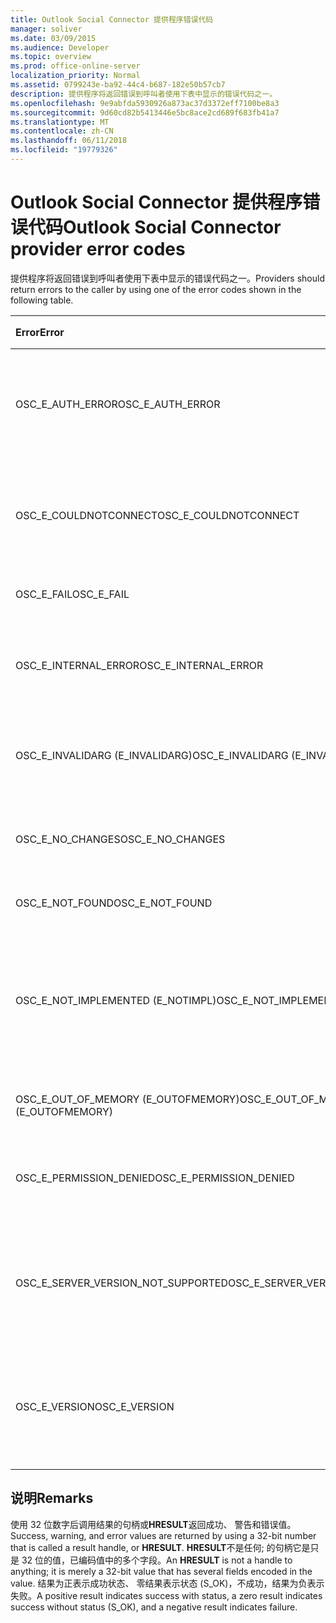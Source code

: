 ```yaml
---
title: Outlook Social Connector 提供程序错误代码
manager: soliver
ms.date: 03/09/2015
ms.audience: Developer
ms.topic: overview
ms.prod: office-online-server
localization_priority: Normal
ms.assetid: 0799243e-ba92-44c4-b687-182e50b57cb7
description: 提供程序将返回错误到呼叫者使用下表中显示的错误代码之一。
ms.openlocfilehash: 9e9abfda5930926a873ac37d3372eff7100be8a3
ms.sourcegitcommit: 9d60cd82b5413446e5bc8ace2cd689f683fb41a7
ms.translationtype: MT
ms.contentlocale: zh-CN
ms.lasthandoff: 06/11/2018
ms.locfileid: "19779326"
---
```

# <a name="outlook-social-connector-provider-error-codes"></a><span data-ttu-id="365b3-103">Outlook Social Connector 提供程序错误代码</span><span class="sxs-lookup"><span data-stu-id="365b3-103">Outlook Social Connector provider error codes</span></span>

<span data-ttu-id="365b3-104">提供程序将返回错误到呼叫者使用下表中显示的错误代码之一。</span><span class="sxs-lookup"><span data-stu-id="365b3-104">Providers should return errors to the caller by using one of the error codes shown in the following table.</span></span> 
  
|<span data-ttu-id="365b3-105">**Error**</span><span class="sxs-lookup"><span data-stu-id="365b3-105">**Error**</span></span>|<span data-ttu-id="365b3-106">**错误代码 （十六进制）**</span><span class="sxs-lookup"><span data-stu-id="365b3-106">**Error code (hexadecimal)**</span></span>|<span data-ttu-id="365b3-107">**说明**</span><span class="sxs-lookup"><span data-stu-id="365b3-107">**Description**</span></span>|
|:-----|:-----|:-----|
|<span data-ttu-id="365b3-108">OSC_E_AUTH_ERROR</span><span class="sxs-lookup"><span data-stu-id="365b3-108">OSC_E_AUTH_ERROR</span></span>  <br/> |<span data-ttu-id="365b3-109">0x80041404</span><span class="sxs-lookup"><span data-stu-id="365b3-109">0x80041404</span></span>  <br/> |<span data-ttu-id="365b3-110">身份验证失败的社交网络站点的网络上。</span><span class="sxs-lookup"><span data-stu-id="365b3-110">Authentication failed on the network of the social network site.</span></span>  <br/> |
|<span data-ttu-id="365b3-111">OSC_E_COULDNOTCONNECT</span><span class="sxs-lookup"><span data-stu-id="365b3-111">OSC_E_COULDNOTCONNECT</span></span>  <br/> |<span data-ttu-id="365b3-112">0x80041402</span><span class="sxs-lookup"><span data-stu-id="365b3-112">0x80041402</span></span>  <br/> |<span data-ttu-id="365b3-113">可用于连接到社交网络站点没有连接。</span><span class="sxs-lookup"><span data-stu-id="365b3-113">No connection is available to connect to the social network site.</span></span>  <br/> |
|<span data-ttu-id="365b3-114">OSC_E_FAIL</span><span class="sxs-lookup"><span data-stu-id="365b3-114">OSC_E_FAIL</span></span>  <br/> |<span data-ttu-id="365b3-115">0x80004005</span><span class="sxs-lookup"><span data-stu-id="365b3-115">0x80004005</span></span>  <br/> |<span data-ttu-id="365b3-116">一般故障时出错。</span><span class="sxs-lookup"><span data-stu-id="365b3-116">General failure error.</span></span>  <br/> |
|<span data-ttu-id="365b3-117">OSC_E_INTERNAL_ERROR</span><span class="sxs-lookup"><span data-stu-id="365b3-117">OSC_E_INTERNAL_ERROR</span></span>  <br/> |<span data-ttu-id="365b3-118">0x80041400</span><span class="sxs-lookup"><span data-stu-id="365b3-118">0x80041400</span></span>  <br/> |<span data-ttu-id="365b3-119">由于无效操作发生内部错误。</span><span class="sxs-lookup"><span data-stu-id="365b3-119">An internal error occurred because of an invalid operation.</span></span>  <br/> |
|<span data-ttu-id="365b3-120">OSC_E_INVALIDARG (E_INVALIDARG)</span><span class="sxs-lookup"><span data-stu-id="365b3-120">OSC_E_INVALIDARG (E_INVALIDARG)</span></span>  <br/> |<span data-ttu-id="365b3-121">0x80070057</span><span class="sxs-lookup"><span data-stu-id="365b3-121">0x80070057</span></span>  <br/> |<span data-ttu-id="365b3-122">无效的参数传递给函数。</span><span class="sxs-lookup"><span data-stu-id="365b3-122">An invalid argument was passed to a function.</span></span>  <br/> |
|<span data-ttu-id="365b3-123">OSC_E_NO_CHANGES</span><span class="sxs-lookup"><span data-stu-id="365b3-123">OSC_E_NO_CHANGES</span></span>  <br/> |<span data-ttu-id="365b3-124">0x80041406</span><span class="sxs-lookup"><span data-stu-id="365b3-124">0x80041406</span></span>  <br/> |<span data-ttu-id="365b3-125">上次同步后已不发生任何更改。</span><span class="sxs-lookup"><span data-stu-id="365b3-125">No changes have occurred since the last synchronization.</span></span>  <br/> |
|<span data-ttu-id="365b3-126">OSC_E_NOT_FOUND</span><span class="sxs-lookup"><span data-stu-id="365b3-126">OSC_E_NOT_FOUND</span></span>  <br/> |<span data-ttu-id="365b3-127">0x80041405</span><span class="sxs-lookup"><span data-stu-id="365b3-127">0x80041405</span></span>  <br/> |<span data-ttu-id="365b3-128">找不到资源。</span><span class="sxs-lookup"><span data-stu-id="365b3-128">A resource cannot be found.</span></span>  <br/> |
|<span data-ttu-id="365b3-129">OSC_E_NOT_IMPLEMENTED (E_NOTIMPL)</span><span class="sxs-lookup"><span data-stu-id="365b3-129">OSC_E_NOT_IMPLEMENTED (E_NOTIMPL)</span></span>  <br/> |<span data-ttu-id="365b3-130">0x80004001</span><span class="sxs-lookup"><span data-stu-id="365b3-130">0x80004001</span></span>  <br/> |<span data-ttu-id="365b3-131">对社交网络站点的请求有效，但未被执行由社交网络站点。</span><span class="sxs-lookup"><span data-stu-id="365b3-131">The request to the social network site is valid but has not been implemented by the social network site.</span></span>  <br/> |
|<span data-ttu-id="365b3-132">OSC_E_OUT_OF_MEMORY (E_OUTOFMEMORY)</span><span class="sxs-lookup"><span data-stu-id="365b3-132">OSC_E_OUT_OF_MEMORY (E_OUTOFMEMORY)</span></span>  <br/> |<span data-ttu-id="365b3-133">0x8007000E</span><span class="sxs-lookup"><span data-stu-id="365b3-133">0x8007000E</span></span>  <br/> |<span data-ttu-id="365b3-134">内存不足时出错。</span><span class="sxs-lookup"><span data-stu-id="365b3-134">An out-of-memory error occurred.</span></span>  <br/> |
|<span data-ttu-id="365b3-135">OSC_E_PERMISSION_DENIED</span><span class="sxs-lookup"><span data-stu-id="365b3-135">OSC_E_PERMISSION_DENIED</span></span>  <br/> |<span data-ttu-id="365b3-136">0x80041403</span><span class="sxs-lookup"><span data-stu-id="365b3-136">0x80041403</span></span>  <br/> |<span data-ttu-id="365b3-137">OSC 提供程序拒绝的资源的权限。</span><span class="sxs-lookup"><span data-stu-id="365b3-137">The OSC provider denied permission for the resource.</span></span>  <br/> |
|<span data-ttu-id="365b3-138">OSC_E_SERVER_VERSION_NOT_SUPPORTED</span><span class="sxs-lookup"><span data-stu-id="365b3-138">OSC_E_SERVER_VERSION_NOT_SUPPORTED</span></span>  <br/> |<span data-ttu-id="365b3-139">0x80041406</span><span class="sxs-lookup"><span data-stu-id="365b3-139">0x80041406</span></span>  <br/> |<span data-ttu-id="365b3-140">要配置的社交网络帐户的服务器版本不支持。</span><span class="sxs-lookup"><span data-stu-id="365b3-140">The version of the server to configure the social network account is not supported.</span></span>  <br/> |
|<span data-ttu-id="365b3-141">OSC_E_VERSION</span><span class="sxs-lookup"><span data-stu-id="365b3-141">OSC_E_VERSION</span></span>  <br/> |<span data-ttu-id="365b3-142">0x80041401</span><span class="sxs-lookup"><span data-stu-id="365b3-142">0x80041401</span></span>  <br/> |<span data-ttu-id="365b3-143">提供程序不支持此版本的 OSC 提供程序扩展性。</span><span class="sxs-lookup"><span data-stu-id="365b3-143">The provider does not support this version of OSC provider extensibility.</span></span>  <br/> |
   
## <a name="remarks"></a><span data-ttu-id="365b3-144">说明</span><span class="sxs-lookup"><span data-stu-id="365b3-144">Remarks</span></span>

<span data-ttu-id="365b3-145">使用 32 位数字后调用结果的句柄或**HRESULT**返回成功、 警告和错误值。</span><span class="sxs-lookup"><span data-stu-id="365b3-145">Success, warning, and error values are returned by using a 32-bit number that is called a result handle, or **HRESULT**.</span></span> <span data-ttu-id="365b3-146">**HRESULT**不是任何; 的句柄它是只是 32 位的值，已编码值中的多个字段。</span><span class="sxs-lookup"><span data-stu-id="365b3-146">An **HRESULT** is not a handle to anything; it is merely a 32-bit value that has several fields encoded in the value.</span></span> <span data-ttu-id="365b3-147">结果为正表示成功状态、 零结果表示状态 (S_OK)，不成功，结果为负表示失败。</span><span class="sxs-lookup"><span data-stu-id="365b3-147">A positive result indicates success with status, a zero result indicates success without status (S_OK), and a negative result indicates failure.</span></span> 
  

